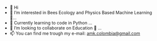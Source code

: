 - 👋 Hi
- 👀 I’m interested in Bees Ecology and Physics Based Machine Learning 🚀...
- 🌱 Currently learning to code in Python ...
- 💞️ I’m looking to collaborate on Education 🚀  ...
- 📫 You can find me trough my e-mail: amk.colombia@gmail.com

<!---
AnnaMariak08/AnnaMariak08 is a ✨ special ✨ repository because its `README.md` (this file) appears on your GitHub profile.
You can click the Preview link to take a look at your changes.
--->
